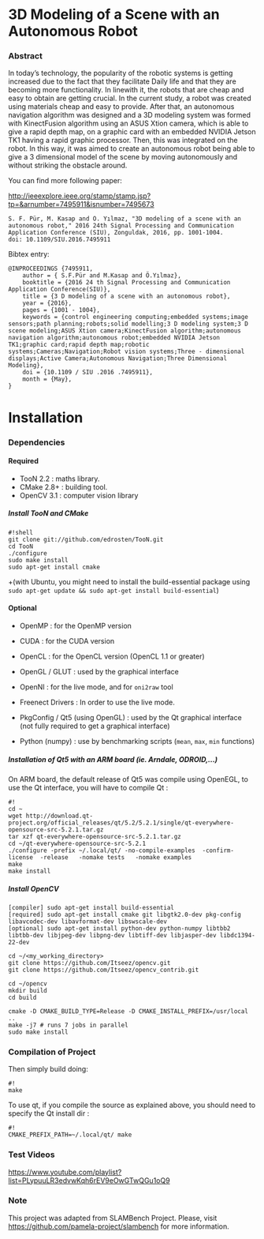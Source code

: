 # 3D Modeling of a Scene with an Autonomous Robot

### Abstract
In today’s technology, the popularity of the robotic systems is getting increased due to the fact that they facilitate Daily life and that they are becoming more functionality. In linewith it, the robots that are cheap and easy to obtain are getting crucial. In the current study, a robot was created using materials cheap and easy to provide. After that, an autonomous navigation algorithm was designed and a 3D modeling system was formed with KinectFusion algorithm using an ASUS Xtion camera, which is able to give a rapid depth map, on a graphic card with an embedded NVIDIA Jetson TK1 having a rapid graphic processor. Then, this was integrated on the robot. In this way, it was aimed to create an autonomous robot being able to give a 3 dimensional model of the scene by moving autonomously and without striking the obstacle around.

You can find more following paper:

http://ieeexplore.ieee.org/stamp/stamp.jsp?tp=&arnumber=7495911&isnumber=7495673

```
S. F. Pür, M. Kasap and Ö. Yılmaz, "3D modeling of a scene with an autonomous robot," 2016 24th Signal Processing and Communication Application Conference (SIU), Zonguldak, 2016, pp. 1001-1004.
doi: 10.1109/SIU.2016.7495911
```

Bibtex entry:
```
@INPROCEEDINGS {7495911,
    author = { S.F.Pür and M.Kasap and Ö.Yılmaz},
    booktitle = {2016 24 th Signal Processing and Communication Application Conference(SIU)},
    title = {3 D modeling of a scene with an autonomous robot},
    year = {2016},
    pages = {1001 - 1004},
    keywords = {control engineering computing;embedded systems;image sensors;path planning;robots;solid modelling;3 D modeling system;3 D scene modeling;ASUS Xtion camera;KinectFusion algorithm;autonomous navigation algorithm;autonomous robot;embedded NVIDIA Jetson TK1;graphic card;rapid depth map;robotic systems;Cameras;Navigation;Robot vision systems;Three - dimensional displays;Active Camera;Autonomous Navigation;Three Dimensional Modeling},
    doi = {10.1109 / SIU .2016 .7495911},
    month = {May},
}
```

# Installation

### Dependencies

#### Required

* TooN 2.2 : maths library.
* CMake 2.8+ : building tool.
* OpenCV 3.1 : computer vision library

##### Install TooN and CMake

```
#!shell
git clone git://github.com/edrosten/TooN.git
cd TooN
./configure
sudo make install
sudo apt-get install cmake

```
+(with Ubuntu, you might need to install the  build-essential package using ```sudo apt-get update && sudo apt-get install build-essential```)
 

#### Optional

* OpenMP : for the OpenMP version
* CUDA : for the CUDA version
* OpenCL : for the OpenCL version (OpenCL 1.1 or greater)

* OpenGL / GLUT : used by the graphical interface
* OpenNI : for the live mode, and for `oni2raw` tool 
* Freenect Drivers : In order to use the live mode.
* PkgConfig / Qt5 (using OpenGL) : used by the Qt graphical interface (not fully required to get a graphical interface)
* Python (numpy) : use by benchmarking scripts (`mean`, `max`, `min` functions)

##### Installation of Qt5 with an ARM board (ie. Arndale, ODROID,...)

On ARM board, the default release of Qt5 was compile using OpenEGL, to use the Qt interface, you will have to compile Qt :

```
#!
cd ~
wget http://download.qt-project.org/official_releases/qt/5.2/5.2.1/single/qt-everywhere-opensource-src-5.2.1.tar.gz
tar xzf qt-everywhere-opensource-src-5.2.1.tar.gz
cd ~/qt-everywhere-opensource-src-5.2.1
./configure -prefix ~/.local/qt/ -no-compile-examples  -confirm-license  -release   -nomake tests   -nomake examples
make
make install
```

##### Install OpenCV

```
[compiler] sudo apt-get install build-essential
[required] sudo apt-get install cmake git libgtk2.0-dev pkg-config libavcodec-dev libavformat-dev libswscale-dev
[optional] sudo apt-get install python-dev python-numpy libtbb2 libtbb-dev libjpeg-dev libpng-dev libtiff-dev libjasper-dev libdc1394-22-dev
```

```
cd ~/<my_working_directory>
git clone https://github.com/Itseez/opencv.git
git clone https://github.com/Itseez/opencv_contrib.git
```

```
cd ~/opencv
mkdir build
cd build
```

```
cmake -D CMAKE_BUILD_TYPE=Release -D CMAKE_INSTALL_PREFIX=/usr/local ..
make -j7 # runs 7 jobs in parallel
sudo make install
```
### Compilation of Project

Then simply build doing: 

```
#!
make
```

To use qt, if you compile the source as explained above, you should need to specify the Qt install dir :
```
#!
CMAKE_PREFIX_PATH=~/.local/qt/ make
```


### Test Videos ###

https://www.youtube.com/playlist?list=PLypuuLR3edvwKqh6rEV9eOwGTwQGu1oQ9

### Note ###
This project was adapted from SLAMBench Project. Please, visit https://github.com/pamela-project/slambench for more information.
